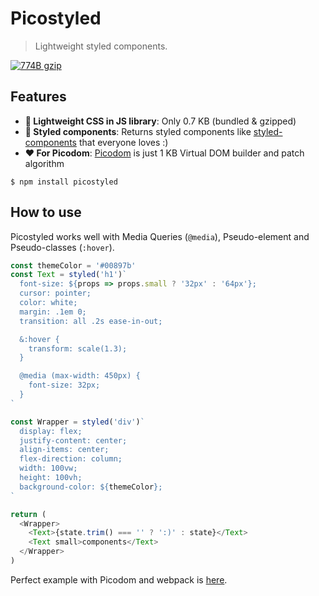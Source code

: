 # Picostyled

> Lightweight styled components.

[![774B gzip][gzip-badge]][bundlesize]

[gzip-badge]: https://img.shields.io/badge/bundled%20&%20gzip-774%20B-brightgreen.svg
[bundlesize]: https://github.com/siddharthkp/bundlesize

## Features

- **🚀 Lightweight CSS in JS library**: Only 0.7 KB (bundled & gzipped)
- **💅 Styled components**: Returns styled components like [styled-components](https://www.styled-components.com/) that everyone loves :)
- **❤️ For Picodom**: [Picodom](https://github.com/picodom/picodom) is just 1 KB Virtual DOM builder and patch algorithm

```
$ npm install picostyled
```

## How to use

Picostyled works well with Media Queries (`@media`), Pseudo-element and Pseudo-classes (`:hover`).

```js
const themeColor = '#00897b'
const Text = styled('h1')`
  font-size: ${props => props.small ? '32px' : '64px'};
  cursor: pointer;
  color: white;
  margin: .1em 0;
  transition: all .2s ease-in-out;

  &:hover {
    transform: scale(1.3);
  }

  @media (max-width: 450px) {
    font-size: 32px;
  }
`

const Wrapper = styled('div')`
  display: flex;
  justify-content: center;
  align-items: center;
  flex-direction: column;
  width: 100vw;
  height: 100vh;
  background-color: ${themeColor};
`

return (
  <Wrapper>
    <Text>{state.trim() === '' ? ':)' : state}</Text>
    <Text small>components</Text>
  </Wrapper>
)
```

Perfect example with Picodom and webpack is [here](https://github.com/idered/picostyled/tree/master/example).
